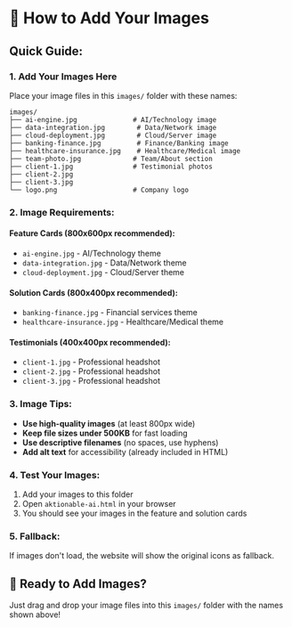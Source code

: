# 📸 How to Add Your Images

## **Quick Guide:**

### **1. Add Your Images Here**
Place your image files in this `images/` folder with these names:

```
images/
├── ai-engine.jpg              # AI/Technology image
├── data-integration.jpg        # Data/Network image  
├── cloud-deployment.jpg        # Cloud/Server image
├── banking-finance.jpg         # Finance/Banking image
├── healthcare-insurance.jpg    # Healthcare/Medical image
├── team-photo.jpg             # Team/About section
├── client-1.jpg               # Testimonial photos
├── client-2.jpg
├── client-3.jpg
└── logo.png                   # Company logo
```

### **2. Image Requirements:**

#### **Feature Cards (800x600px recommended):**
- `ai-engine.jpg` - AI/Technology theme
- `data-integration.jpg` - Data/Network theme
- `cloud-deployment.jpg` - Cloud/Server theme

#### **Solution Cards (800x400px recommended):**
- `banking-finance.jpg` - Financial services theme
- `healthcare-insurance.jpg` - Healthcare/Medical theme

#### **Testimonials (400x400px recommended):**
- `client-1.jpg` - Professional headshot
- `client-2.jpg` - Professional headshot
- `client-3.jpg` - Professional headshot

### **3. Image Tips:**
- **Use high-quality images** (at least 800px wide)
- **Keep file sizes under 500KB** for fast loading
- **Use descriptive filenames** (no spaces, use hyphens)
- **Add alt text** for accessibility (already included in HTML)

### **4. Test Your Images:**
1. Add your images to this folder
2. Open `aktionable-ai.html` in your browser
3. You should see your images in the feature and solution cards

### **5. Fallback:**
If images don't load, the website will show the original icons as fallback.

## **🎯 Ready to Add Images?**

Just drag and drop your image files into this `images/` folder with the names shown above!
